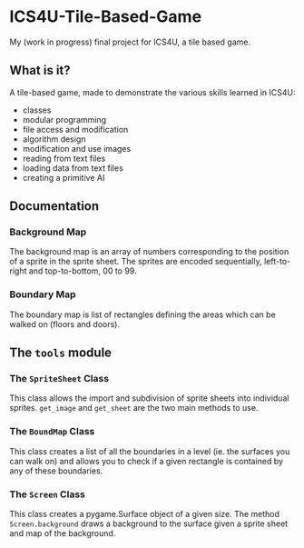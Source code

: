 # ICS4U-Tile-Based-Game

My (work in progress) final project for ICS4U, a tile based game.

## What is it?
A tile-based game, made to demonstrate the various skills learned in ICS4U:

 * classes
 * modular programming
 * file access and modification
 * algorithm design
 * modification and use images
 * reading from text files
 * loading data from text files
 * creating a primitive AI

## Documentation
### Background Map
The background map is an array of numbers corresponding to the position of a sprite in the sprite sheet. The sprites
are encoded sequentially, left-to-right and top-to-bottom, 00 to 99.

### Boundary Map
The boundary map is list of rectangles defining the areas which can be walked on (floors and doors).

## The `tools` module
### The `SpriteSheet` Class
This class allows the import and subdivision of sprite sheets into individual sprites. `get_image` and `get_sheet` are
the two main methods to use.

### The `BoundMap` Class
This class creates a list of all the boundaries in a level (ie. the surfaces you can walk on) and allows you to check if
a given rectangle is contained by any of these boundaries.

### The `Screen` Class
This class creates a pygame.Surface object of a given size. The method `Screen.background` draws a background to the
surface given a sprite sheet and map of the background.
